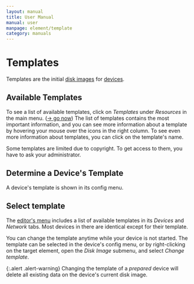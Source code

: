 ```yaml
---
layout: manual
title: User Manual
manual: user
manpage: element/template
category: manuals
---
```


# Templates

Templates are the initial [disk images](../device/image) for [devices](..).

## Available Templates

To see a list of available templates, click on _Templates_ under _Resources_ in the main menu. ([→ go now](https://master.tomato-lab.org/template/)) The list of templates contains the most important information, and you can see more information about a template by hovering your mouse over the icons in the right column. To see even more information about templates, you can click on the template's name.

Some templates are limited due to copyright. To get access to them, you have to ask your administrator.

## Determine a Device's Template

A device's template is shown in its config menu.

## Select template

The [editor's menu](../../topology/editor#men) includes a list of available templates in its _Devices_ and _Network_ tabs. Most devices in there are identical except for their template.

You can change the template anytime while your device is not started. The template can be selected in the device's config menu, or by right-clicking on the target element, open the _Disk Image_ submenu, and select _Change template_.

{:.alert .alert-warning}
Changing the template of a _prepared_ device will delete all existing data on the device's current disk image.
